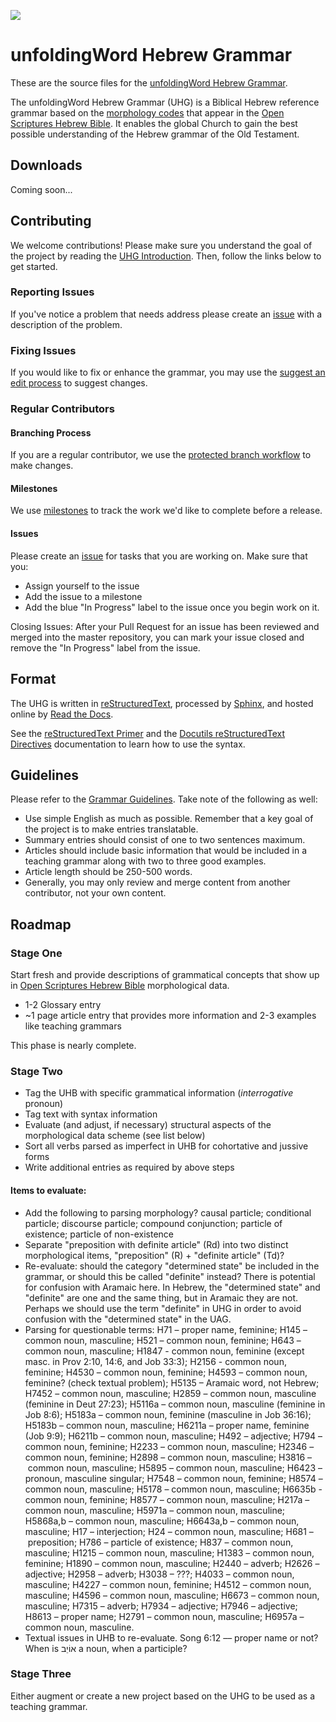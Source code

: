 <a href="https://uhg.readthedocs.io/"><img src="https://readthedocs.org/projects/uhg/badge/?version=latest"></a>

# unfoldingWord Hebrew Grammar

These are the source files for the [unfoldingWord Hebrew Grammar](https://uhg.readthedocs.io/).

The unfoldingWord Hebrew Grammar (UHG) is a Biblical Hebrew reference grammar based on the [morphology codes](http://openscriptures.github.io/morphhb/parsing/HebrewMorphologyCodes.html) that appear in the [Open Scriptures Hebrew Bible](https://github.com/openscriptures/morphhb). It enables the global Church to gain the best possible understanding of the Hebrew grammar of the Old Testament.

## Downloads

Coming soon...

## Contributing

We welcome contributions! Please make sure you understand the goal of the project by reading the [UHG Introduction](https://uhg.readthedocs.io/en/latest/front.html). Then, follow the links below to get started.

### Reporting Issues

If you've notice a problem that needs address please create an [issue](https://git.door43.org/Door43/en_uhg/issues) with a description of the problem.

### Fixing Issues

If you would like to fix or enhance the grammar, you may use the [suggest an edit process](http://help.door43.org/en/knowledgebase/15-door43-content-service/docs/39-suggest-an-edit-on-dcs) to suggest changes.

### Regular Contributors

#### Branching Process

If you are a regular contributor, we use the [protected branch workflow](http://help.door43.org/en/knowledgebase/15-door43-content-service/docs/46-protected-branch-workflow) to make changes.

#### Milestones

We use [milestones](https://git.door43.org/Door43/en_uhg/milestones) to track the work we'd like to complete before a release.

#### Issues

Please create an [issue](https://git.door43.org/Door43/en_uhg/issues) for tasks that you are working on. Make sure that you:

* Assign yourself to the issue
* Add the issue to a milestone
* Add the blue "In Progress" label to the issue once you begin work on it.

Closing Issues: After your Pull Request for an issue has been reviewed and merged into the master repository, you can mark your issue closed and remove the "In Progress" label from the issue.

## Format

The UHG is written in [reStructuredText](http://www.sphinx-doc.org/en/master/rest.html), processed by [Sphinx](http://www.sphinx-doc.org/en/master/index.html), and hosted online by [Read the Docs](https://readthedocs.org/).

See the [reStructuredText Primer](http://www.sphinx-doc.org/en/master/rest.html) and the [Docutils reStructuredText Directives](http://docutils.sourceforge.net/docs/ref/rst/directives.html) documentation to learn how to use the syntax.

## Guidelines

Please refer to the [Grammar Guidelines](http://ug-info.readthedocs.io/en/latest/). Take note of the following as well:

* Use simple English as much as possible. Remember that a key goal of the project is to make entries translatable.
* Summary entries should consist of one to two sentences maximum.
* Articles should include basic information that would be included in a teaching grammar along with two to three good examples.
* Article length should be 250-500 words.
* Generally, you may only review and merge content from another contributor, not your own content.

## Roadmap

### Stage One

Start fresh and provide descriptions of grammatical concepts that show up in [Open Scriptures Hebrew Bible](https://github.com/openscriptures/morphhb) morphological data.

* 1-2 Glossary entry
* ~1 page article entry that provides more information and 2-3 examples like teaching grammars

This phase is nearly complete.

### Stage Two

* Tag the UHB with specific grammatical information (*interrogative* pronoun)
* Tag text with syntax information
* Evaluate (and adjust, if necessary) structural aspects of the morphological data scheme (see list below)
* Sort all verbs parsed as imperfect in UHB for cohortative and jussive forms
* Write additional entries as required by above steps

#### Items to evaluate:

* Add the following to parsing morphology?  causal particle; conditional particle; discourse particle; compound conjunction; particle of existence; particle of non-existence
* Separate "preposition with definite article" (Rd) into two distinct morphological items, "preposition" (R) + "definite article" (Td)?
* Re-evaluate: should the category "determined state" be included in the grammar, or should this be called "definite" instead? There is potential for confusion with Aramaic here.  In Hebrew, the "determined state" and "definite" are one and the same thing, but in Aramaic they are not.  Perhaps we should use the term "definite" in UHG in order to avoid confusion with the "determined state" in the UAG. 
* Parsing for questionable terms: H71 – proper name, feminine; H145 – common noun, masculine; H521 – common noun, feminine; H643 – common noun, masculine; H1847 - common noun, feminine (except masc. in Prov 2:10, 14:6, and Job 33:3); H2156 - common noun, feminine; H4530 – common noun, feminine; H4593 – common noun, feminine? (check textual problem); H5135 – Aramaic word, not Hebrew; H7452 – common noun, masculine; H2859 – common noun, masculine (feminine in Deut 27:23); H5116a – common noun, masculine (feminine in Job 8:6); H5183a – common noun, feminine (masculine in Job 36:16); H5183b – common noun, masculine; H6211a – proper name, feminine (Job 9:9); H6211b – common noun, masculine; H492 – adjective; H794 – common noun, feminine; H2233 – common noun, masculine; H2346 – common noun, feminine; H2898 – common noun, masculine; H3816 – common noun, masculine; H5895 – common noun, masculine; H6423 – pronoun, masculine singular; H7548 – common noun, feminine; H8574 – common noun, masculine; H5178 – common noun, masculine; H6635b - common noun, feminine; H8577 – common noun, masculine; H217a – common noun, masculine; H5971a – common noun, masculine; H5868a,b – common noun, masculine; H6643a,b – common noun, masculine; H17 – interjection; H24 – common noun, masculine; H681 – preposition; H786 – particle of existence; H837 – common noun, masculine; H1215 – common noun, masculine; H1383 – common noun, feminine; H1890 – common noun, masculine; H2440 – adverb; H2626 – adjective; H2958 – adverb; H3038 – ???; H4033 – common noun, masculine; H4227 – common noun, feminine; H4512 – common noun, masculine; H4596 – common noun, masculine; H6673 – common noun, masculine; H7315 – adverb; H7934 – adjective; H7946 – adjective; H8613 – proper name; H2791 – common noun, masculine; H6957a – common noun, masculine.
* Textual issues in UHB to re-evaluate.  Song 6:12 –– proper name or not?  When is אוֹיֵב a noun, when a participle?  

### Stage Three

Either augment or create a new project based on the UHG to be used as a teaching grammar.
